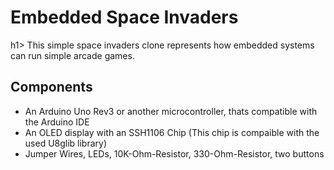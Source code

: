 <h1>Embedded Space Invaders</h1>h1>
This simple space invaders clone represents how embedded systems can run simple arcade games.

<h2>Components</h2>
<ul>
  <li>An Arduino Uno Rev3 or another microcontroller, thats compatible with the Arduino IDE</li>
  <li>An OLED display with an SSH1106 Chip (This chip is compaible with the used U8glib library)</li>
  <li>Jumper Wires, LEDs, 10K-Ohm-Resistor, 330-Ohm-Resistor, two buttons</li>
</ul>
